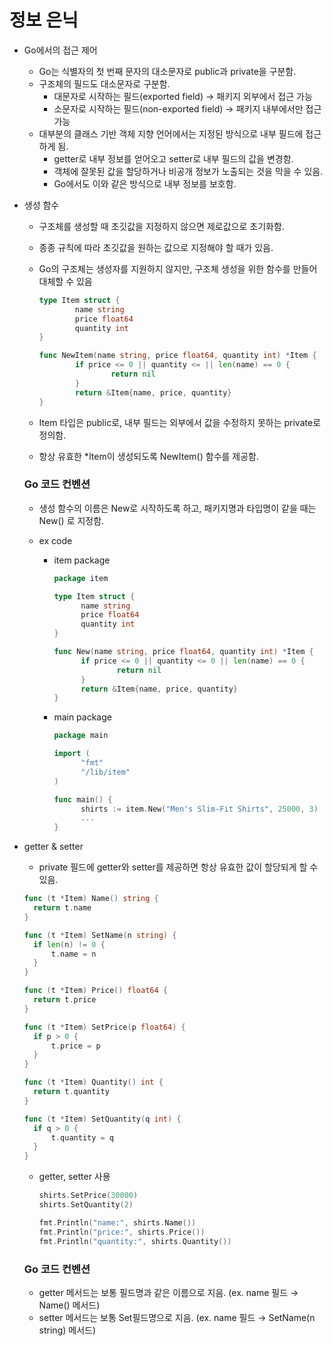 # 정보 은닉

- Go에서의 접근 제어

  - Go는 식별자의 첫 번째 문자의 대소문자로 public과 private을 구분함.
  - 구조체의 필드도 대소문자로 구분함.
    - 대문자로 시작하는 필드(exported field) → 패키지 외부에서 접근 가능
    - 소문자로 시작하는 필드(non-exported field) → 패키지 내부에서만 접근 가능
  - 대부분의 클래스 기반 객체 지향 언어에서는 지정된 방식으로 내부 필드에 접근하게 됨.
    - getter로 내부 정보를 얻어오고 setter로 내부 필드의 값을 변경함.
    - 객체에 잘못된 값을 할당하거나 비공개 정보가 노출되는 것을 막을 수 있음.
    - Go에서도 이와 같은 방식으로 내부 정보를 보호함.

- 생성 함수

  - 구조체를 생성할 때 초깃값을 지정하지 않으면 제로값으로 초기화함.

  - 종종 규칙에 따라 초깃값을 원하는 값으로 지정해야 할 때가 있음.

  - Go의 구조체는 생성자를 지원하지 않지만, 구조체 생성을 위한 함수를 만들어 대체할 수 있음

    ```go
    type Item struct {
    		name string 
    		price float64
    		quantity int
    }
    
    func NewItem(name string, price float64, quantity int) *Item {
    		if price <= 0 || quantity <= || len(name) == 0 {
    				return nil
    		}
    		return &Item{name, price, quantity}
    }
    ```

  - Item 타입은 public로, 내부 필드는 외부에서 값을 수정하지 못하는 private로 정의함.

  - 항상 유효한 *Item이 생성되도록 NewItem() 함수를 제공함.

  ### Go 코드 컨벤션

  - 생성 함수의 이름은 New로 시작하도록 하고, 패키지명과 타입명이 같을 때는 New() 로 지정함.

  - ex code

    - item package

      ```go
      package item
      
      type Item struct {
      		name string
      		price float64
      		quantity int
      }
      
      func New(name string, price float64, quantity int) *Item {
      		if price <= 0 || quantity <= 0 || len(name) == 0 {
      				return nil
      		}
      		return &Item{name, price, quantity}
      }
      ```

    - main package

      ```go
      package main
      
      import (
      		"fmt"
      		"/lib/item"
      )
      
      func main() {
      		shirts := item.New("Men's Slim-Fit Shirts", 25000, 3)
      		...
      }
      ```

- getter & setter

  - private 필드에 getter와 setter를 제공하면 항상 유효한 값이 할당되게 할 수 있음.

  ```go
  func (t *Item) Name() string {
  	return t.name
  }
  
  func (t *Item) SetName(n string) {
  	if len(n) != 0 {
  		t.name = n
  	}
  }
  
  func (t *Item) Price() float64 {
  	return t.price
  }
  
  func (t *Item) SetPrice(p float64) {
  	if p > 0 {
  		t.price = p
  	}
  }
  
  func (t *Item) Quantity() int {
  	return t.quantity
  }
  
  func (t *Item) SetQuantity(q int) {
  	if q > 0 {
  		t.quantity = q
  	}
  }
  ```

  - getter, setter 사용

    ```go
    shirts.SetPrice(30000)
    shirts.SetQuantity(2)
    
    fmt.Println("name:", shirts.Name())
    fmt.Println("price:", shirts.Price())
    fmt.Println("quantity:", shirts.Quantity())
    ```

  ### Go 코드 컨벤션

  - getter 메서드는 보통 필드명과 같은 이름으로 지음. (ex. name 필드 → Name() 메서드)
  - setter 메서드는 보통 Set필드명으로 지음. (ex. name 필드 → SetName(n string) 메서드)